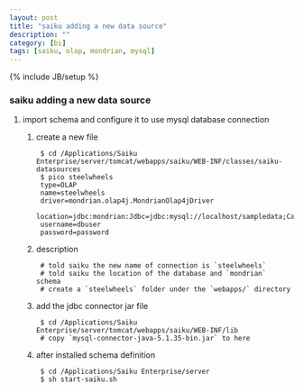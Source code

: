 ```yaml
---
layout: post
title: "saiku adding a new data source"
description: ""
category: [bi]
tags: [saiku, olap, mondrian, mysql]
---
```

{% include JB/setup %}


### saiku adding a new data source

1. import schema and configure it to use mysql database connection

    1. create a new file

            $ cd /Applications/Saiku Enterprise/server/tomcat/webapps/saiku/WEB-INF/classes/saiku-datasources
            $ pico steelwheels
            type=OLAP
            name=steelwheels
            driver=mondrian.olap4j.MondrianOlap4jDriver
            location=jdbc:mondrian:Jdbc=jdbc:mysql://localhost/sampledata;Catalog=../webapps/saiku/steelwheels/steelwheels.mondrian.xml;JdbcDrivers=com.mysql.jdbc.Driver;
            username=dbuser
            password=password

    1. description

            # told saiku the new name of connection is `steelwheels`
            # told saiku the location of the database and `mondrian` schema
            # create a `steelwheels` folder under the `webapps/` directory

    1. add the jdbc connector jar file

            $ cd /Applications/Saiku Enterprise/server/tomcat/webapps/saiku/WEB-INF/lib
            # copy `mysql-connector-java-5.1.35-bin.jar` to here 

    1. after installed schema definition

            $ cd /Applications/Saiku Enterprise/server
            $ sh start-saiku.sh 
